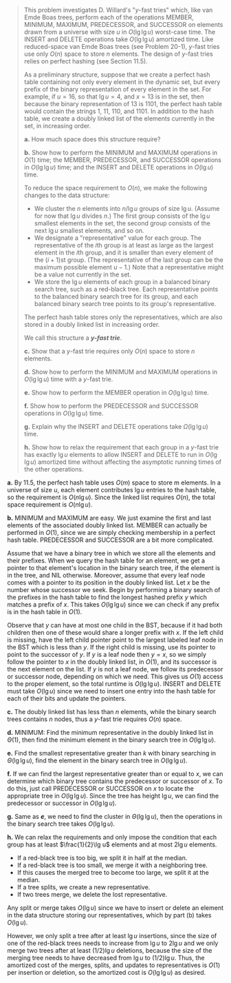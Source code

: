 > This problem investigates D. Willard's "$y$-fast tries" which, like van Emde Boas trees, perform each of the operations $\text{MEMBER}$, $\text{MINIMUM}$, $\text{MAXIMUM}$, $\text{PREDECESSOR}$, and $\text{SUCCESSOR}$ on elements drawn from a universe with size $u$ in $O(\lg\lg u)$ worst-case time. The $\text{INSERT}$ and $\text{DELETE}$ operations take $O(\lg\lg u)$ amortized time. Like reduced-space van Emde Boas trees (see Problem 20-1), $y$-fast tries use only $O(n)$ space to store $n$ elements. The design of $y$-fast tries relies on perfect hashing (see Section 11.5).
>
> As a preliminary structure, suppose that we create a perfect hash table containing not only every element in the dynamic set, but every prefix of the binary representation of every element in the set. For example, if $u = 16$, so that $\lg u = 4$, and $x = 13$ is in the set, then because the binary representation of $13$ is $1101$, the perfect hash table would contain the strings $1$, $11$, $110$, and $1101$. In addition to the hash table, we create a doubly linked list of the elements currently in the set, in increasing order.
>
> **a.** How much space does this structure require?
>
> **b.** Show how to perform the $\text{MINIMUM}$ and $\text{MAXIMUM}$ operations in $O(1)$ time; the $\text{MEMBER}$, $\text{PREDECESSOR}$, and $\text{SUCCESSOR}$ operations in $O(\lg\lg u)$ time; and the $\text{INSERT}$ and $\text{DELETE}$ operations in $O(\lg u)$ time.
>
> To reduce the space requirement to $O(n)$, we make the following changes to the data structure:
>
> - We cluster the $n$ elements into $n / \lg u$ groups of size $\lg u$. (Assume for now that $\lg u$ divides $n$.) The first group consists of the $\lg u$ smallest elements in the set, the second group consists of the next $\lg u$ smallest elements, and so on.
> - We designate a "representative" value for each group. The representative of the $i$th group is at least as large as the largest element in the $i$th group, and it is smaller than every element of the $(i + 1)$st group. (The representative of the last group can be the maximum possible element $u - 1$.) Note that a representative might be a value not currently in the set.
> - We store the $\lg u$ elements of each group in a balanced binary search tree, such as a red-black tree. Each representative points to the balanced binary search tree for its group, and each balanced binary search tree points to its group's representative.
>
> The perfect hash table stores only the representatives, which are also stored in a doubly linked list in increasing order.
>
> We call this structure a **_$y$-fast trie_**.
>
> **c.** Show that a $y$-fast trie requires only $O(n)$ space to store $n$ elements.
>
> **d.** Show how to perform the $\text{MINIMUM}$ and $\text{MAXIMUM}$ operations in $O(\lg\lg u)$ time with a $y$-fast trie.
>
> **e.** Show how to perform the $\text{MEMBER}$ operation in $O(\lg\lg u)$ time.
>
> **f.** Show how to perform the $\text{PREDECESSOR}$ and $\text{SUCCESSOR}$ operations in $O(\lg\lg u)$ time.
>
> **g.** Explain why the $\text{INSERT}$ and $\text{DELETE}$ operations take $\Omega(\lg\lg u)$ time.
>
> **h.** Show how to relax the requirement that each group in a $y$-fast trie has exactly $\lg u$ elements to allow $\text{INSERT}$ and $\text{DELETE}$ to run in $O(\lg\lg u)$ amortized time without affecting the asymptotic running times of the other operations.

**a.** By 11.5, the perfect hash table uses $O(m)$ space to store m elements. In a universe of size $u$, each element contributes $\lg u$ entries to the hash table, so the requirement is $O(n\lg u)$. Since the linked list requires $O(n)$, the total space requirement is $O(n\lg u)$.

**b.** $\text{MINIMUM}$ and $\text{MAXIMUM}$ are easy. We just examine the first and last elements of the associated doubly linked list. $\text{MEMBER}$ can actually be performed in $O(1)$, since we are simply checking membership in a perfect hash table. $\text{PREDECESSOR}$ and $\text{SUCCESSOR}$ are a bit more complicated.

Assume that we have a binary tree in which we store all the elements and their prefixes. When we query the hash table for an element, we get a pointer to that element's location in the binary search tree, if the element is in the tree, and $\text{NIL}$ otherwise. Moreover, assume that every leaf node comes with a pointer to its position in the doubly linked list. Let $x$ be the number whose successor we seek. Begin by performing a binary search of the prefixes in the hash table to find the longest hashed prefix $y$ which matches a prefix of $x$. This takes $O(\lg\lg u)$ since we can check if any prefix is in the hash table in $O(1)$.

Observe that $y$ can have at most one child in the BST, because if it had both children then one of these would share a longer prefix with $x$. If the left child is missing, have the left child pointer point to the largest labeled leaf node in the BST which is less than $y$. If the right child is missing, use its pointer to point to the successor of $y$. If $y$ is a leaf node then $y = x$, so we simply follow the pointer to $x$ in the doubly linked list, in $O(1)$, and its successor is the next element on the list. If $y$ is not a leaf node, we follow its predecessor or successor node, depending on which we need. This gives us $O(1)$ access to the proper element, so the total runtime is $O(\lg\lg u)$. $\text{INSERT}$ and $\text{DELETE}$ must take $O(\lg u)$ since we need to insert one entry into the hash table for each of their bits and update the pointers.

**c.** The doubly linked list has less than $n$ elements, while the binary search trees contains $n$ nodes, thus a $y$-fast trie requires $O(n)$ space.

**d.** $\text{MINIMUM}$: Find the minimum representative in the doubly linked list in $\Theta(1)$, then find the minimum element in the binary search tree in $O(\lg\lg u)$.

**e.** Find the smallest representative greater than $k$ with binary searching in $\Theta(\lg\lg u)$, find the element in the binary search tree in $O(\lg\lg u)$.

**f.** If we can find the largest representative greater than or equal to $x$, we can determine which binary tree contains the predecessor or successor of $x$. To do this, just call $\text{PREDECESSOR}$ or $\text{SUCCESSOR}$ on $x$ to locate the appropriate tree in $O(\lg\lg u)$. Since the tree has height $\lg u$, we can find the predecessor or successor in $O(\lg\lg u)$.

**g.** Same as **_e_**, we need to find the cluster in $\Theta(\lg\lg u)$, then the operations in the binary search tree takes $O(\lg\lg u)$.

**h.** We can relax the requirements and only impose the condition that each group has at least $\frac{1}{2}\lg u$ elements and at most $2\lg u$ elements.

- If a red-black tree is too big, we split it in half at the median.
- If a red-black tree is too small, we merge it with a neighboring tree.
- If this causes the merged tree to become too large, we split it at the median.
- If a tree splits, we create a new representative.
- If two trees merge, we delete the lost representative.

Any split or merge takes $O(\lg u)$ since we have to insert or delete an element in the data structure storing our representatives, which by part (b) takes $O(\lg u)$.

However, we only split a tree after at least $\lg u$ insertions, since the size of one of the red-black trees needs to increase from $\lg u$ to $2\lg u$ and we only merge two trees after at least $(1 / 2)\lg u$ deletions, because the size of the merging tree needs to have decreased from $\lg u$ to $(1 / 2)\lg u$. Thus, the amortized cost of the merges, splits, and updates to representatives is $O(1)$ per insertion or deletion, so the amortized cost is $O(\lg\lg u)$ as desired.
